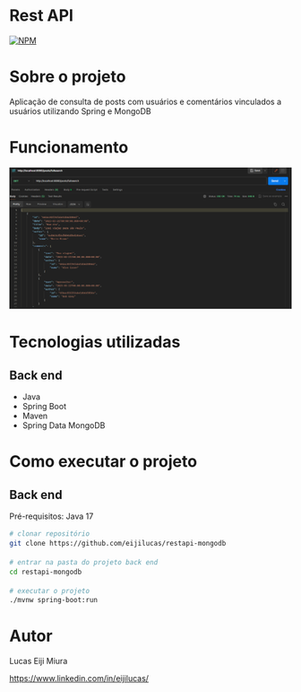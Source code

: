 # Rest API
[![NPM](https://img.shields.io/npm/l/react)](https://github.com/eijilucas/restapi-mongodb/blob/main/LICENSE) 

# Sobre o projeto
Aplicação de consulta de posts com usuários e comentários vinculados a usuários utilizando Spring e MongoDB

# Funcionamento
![Tela Funcionamento](https://github.com/eijilucas/assets/blob/main/imagem_2024-01-31_192626808.png)

# Tecnologias utilizadas

## Back end
- Java
- Spring Boot
- Maven
- Spring Data MongoDB

# Como executar o projeto

## Back end
Pré-requisitos: Java 17

```bash
# clonar repositório
git clone https://github.com/eijilucas/restapi-mongodb

# entrar na pasta do projeto back end
cd restapi-mongodb

# executar o projeto
./mvnw spring-boot:run
```

# Autor

Lucas Eiji Miura

https://www.linkedin.com/in/eijilucas/
